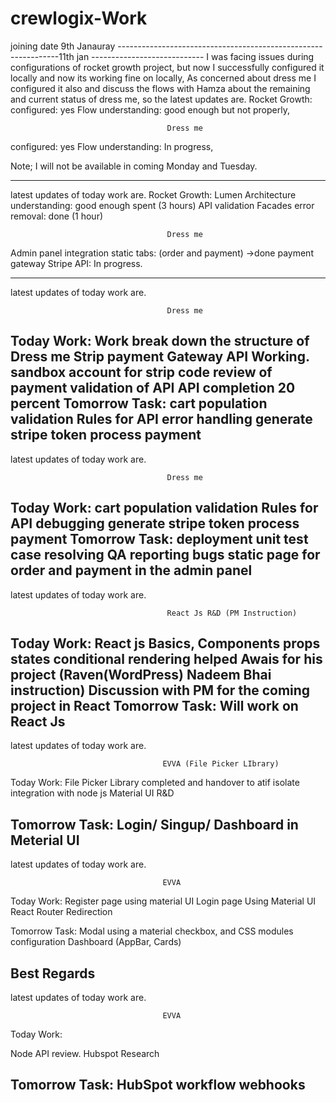 # crewlogix-Work
joining date 9th Janauray
---------------------------------------------------------------11th jan ----------------------------
I was facing issues during configurations of rocket growth project, but now I successfully configured it locally and now its working fine on locally, As concerned about dress me I configured it also and discuss the flows with Hamza about the remaining and current status of dress me, so the latest updates are.
                                Rocket Growth:
configured: yes
Flow understanding: good enough but not properly,

                                       Dress me
configured: yes
Flow understanding: In progress,
 
Note; I will not be available in coming Monday and Tuesday.



---------------------------------------------------------------------------------------------------

latest updates of today work are.
                                Rocket Growth:
Lumen Architecture understanding: good enough spent (3 hours)
API validation Facades error removal: done (1 hour)

                                       Dress me
Admin panel integration static tabs: (order and payment) ->done
payment gateway Stripe API: In progress.

----------------------------------------------------------------------------------------------------

latest updates of today work are.
                         
                                       Dress me
 Today Work: 
Work break down the structure of Dress me
Strip payment Gateway API Working.
sandbox account for strip
code review of payment 
validation of API 
API completion 20 percent 
Tomorrow Task: 
cart population 
validation Rules for API
error handling
generate stripe token
process payment
--------------------------------------------------------------------------------------------------

latest updates of today work are.
                         
                                       Dress me
 Today Work: 
cart population 
validation Rules for API
debugging
generate stripe token
process payment
Tomorrow Task: 
deployment
unit test case
resolving QA reporting bugs 
static page for order and payment in the admin panel 
--------------------------------------------------------------------------------------------------
latest updates of today work are.
                         
                                       React Js R&D (PM Instruction)
 Today Work: 
React js Basics, Components
props
states
conditional rendering
helped Awais for his project (Raven(WordPress) Nadeem Bhai instruction)
Discussion with PM for the coming project in React
Tomorrow Task: 
Will work on React Js
---------------------------------------------------------------------------------------------------
latest updates of today work are.
                         
                                      EVVA (File Picker LIbrary) 
 Today Work: 
File Picker Library completed and handover to atif
isolate integration with node js 
Material UI R&D

Tomorrow Task: 
Login/ Singup/ Dashboard in Meterial UI
----------------------------------------------------------------------------------------------------
latest updates of today work are.
                         
                                      EVVA  
 Today Work: 
Register page using material UI
Login page Using Material UI React
Router Redirection 

Tomorrow Task: 
Modal using a material 
checkbox, and CSS modules configuration
Dashboard (AppBar, Cards) 


Best Regards
---------------------------------------------------------------------------------------------------------
latest updates of today work are.
                         
                                      EVVA  
 Today Work: 

Node API review.
Hubspot Research


Tomorrow Task: 
HubSpot workflow
webhooks
----------------------------------------------------------------------------------------------------------


